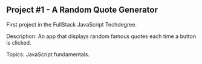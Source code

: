 Project #1 - A Random Quote Generator
-------------------------------------
First project in the FullStack JavaScript Techdegree.

Description: An app that displays random famous quotes each time a button is clicked.

Topics: JavaScript fundamentals. 
